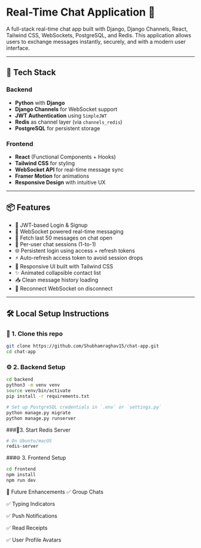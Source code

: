 # Real-Time Chat Application 🚀

A full-stack real-time chat app built with Django, Django Channels, React, Tailwind CSS, WebSockets, PostgreSQL, and Redis. This application allows users to exchange messages instantly, securely, and with a modern user interface.

---

## 🔧 Tech Stack

### Backend
- **Python** with **Django**
- **Django Channels** for WebSocket support
- **JWT Authentication** using `SimpleJWT`
- **Redis** as channel layer (via `channels_redis`)
- **PostgreSQL** for persistent storage

### Frontend
- **React** (Functional Components + Hooks)
- **Tailwind CSS** for styling
- **WebSocket API** for real-time message sync
- **Framer Motion** for animations
- **Responsive Design** with intuitive UX

---

## 📦 Features

- 🔐 JWT-based Login & Signup
- 📡 WebSocket powered real-time messaging
- 💬 Fetch last 50 messages on chat open
- 🎯 Per-user chat sessions (1-to-1)
- 🌐 Persistent login using access + refresh tokens
- ⚡ Auto-refresh access token to avoid session drops
- 🌈 Responsive UI built with Tailwind CSS
- ✨ Animated collapsible contact list
- 📥 Clean message history loading
- 🔁 Reconnect WebSocket on disconnect

---

## 🛠️ Local Setup Instructions

### 📁 1. Clone this repo

```bash
git clone https://github.com/Shubhamraghav15/chat-app.git
cd chat-app
```

### ⚙️ 2. Backend Setup

```bash
cd backend
python3 -m venv venv
source venv/bin/activate
pip install -r requirements.txt

# Set up PostgreSQL credentials in `.env` or `settings.py`
python manage.py migrate
python manage.py runserver
```

###📡3. Start Redis Server
```bash
# On Ubuntu/macOS
redis-server
```

###🌐 3. Frontend Setup

```bash
cd frontend
npm install
npm run dev
```


📣 Future Enhancements
  ✅ Group Chats
  
  ✅ Typing Indicators
  
  ✅ Push Notifications
  
  ✅ Read Receipts
  
  ✅ User Profile Avatars



